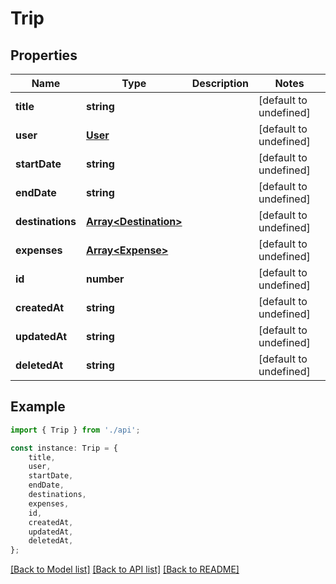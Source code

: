 # Trip


## Properties

Name | Type | Description | Notes
------------ | ------------- | ------------- | -------------
**title** | **string** |  | [default to undefined]
**user** | [**User**](User.md) |  | [default to undefined]
**startDate** | **string** |  | [default to undefined]
**endDate** | **string** |  | [default to undefined]
**destinations** | [**Array&lt;Destination&gt;**](Destination.md) |  | [default to undefined]
**expenses** | [**Array&lt;Expense&gt;**](Expense.md) |  | [default to undefined]
**id** | **number** |  | [default to undefined]
**createdAt** | **string** |  | [default to undefined]
**updatedAt** | **string** |  | [default to undefined]
**deletedAt** | **string** |  | [default to undefined]

## Example

```typescript
import { Trip } from './api';

const instance: Trip = {
    title,
    user,
    startDate,
    endDate,
    destinations,
    expenses,
    id,
    createdAt,
    updatedAt,
    deletedAt,
};
```

[[Back to Model list]](../README.md#documentation-for-models) [[Back to API list]](../README.md#documentation-for-api-endpoints) [[Back to README]](../README.md)
